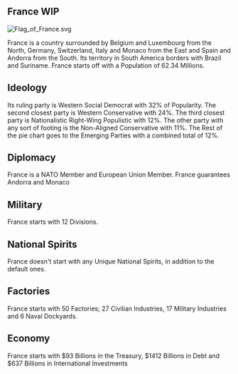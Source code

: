 ## France WIP

![Flag_of_France.svg](uploads/81f96c6ae1e36bdd02de47c48793c982/Flag_of_France.svg.png)

France is a country surrounded by Belgium and Luxembourg from the North, Germany, Switzerland, Italy and Monaco from the East and Spain and Andorra from the South. Its territory in South America borders with Brazil and Suriname. France starts off with a Population of 62.34 Millions.

## Ideology

Its ruling party is Western Social Democrat with 32% of Popularity. The second closest party is Western Conservative with 24%. The third closest party is Nationalistic Right-Wing Populistic with 12%. The other party with any sort of footing is the Non-Aligned Conservative with 11%. The Rest of the pie chart goes to the Emerging Parties with a combined total of 12%.

## Diplomacy

France is a NATO Member and European Union Member. France guarantees Andorra and Monaco

## Military

France starts with 12 Divisions.

## National Spirits

France doesn't start with any Unique National Spirits, in addition to the default ones.

## Factories

France starts with 50 Factories; 27 Civilian Industries, 17 Military Industries and 6 Naval Dockyards.

## Economy

France starts with $93 Billions in the Treasury, $1412 Billions in Debt and $637 Billions in International Investments
